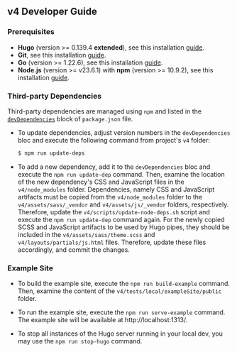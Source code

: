## v4 Developer Guide

### Prerequisites
- **Hugo** (version >= 0.139.4 **extended**), see this installation [guide](https://gohugo.io/getting-started/installing/).
- **Git**, see this installation [guide](https://git-scm.com/book/en/v2/Getting-Started-Installing-Git).
- **Go** (version >= 1.22.6), see this installation [guide](https://go.dev/doc/install).
- **Node.js** (version >= v23.6.1) with **npm** (version >= 10.9.2), see this
  installation [guide](https://docs.npmjs.com/downloading-and-installing-node-js-and-npm).

### Third-party Dependencies

Third-party dependencies are managed using `npm` and listed in
the [`devDependencies`](https://github.com/Lednerb/bilberry-hugo-theme/blob/3776287f2e4494c1308593bde531dbe944de6ddd/v4/package.json#L6)
block of `package.json` file.

* To update dependencies, adjust version numbers in the `devDependencies` bloc and execute the following command from
  project's `v4` folder:

  ```bash
  $ npm run update-deps 
  ```

* To add a new dependency, add it to the `devDependencies` bloc and execute the `npm run update-dep` command. Then,
  examine the location of the new dependency's CSS and JavaScript files in the `v4/node_modules` folder. Dependencies,
  namely CSS and JavaScript artifacts must be copied from the `v4/node_modules` folder to the `v4/assets/sass/_vendor`
  and `v4/assets/js/_vendor` folders, respectively. Therefore, update the `v4/scripts/update-node-deps.sh` script and
  execute the `npm run update-dep` command again. For the newly copied SCSS and JavaScript artifacts to be used by Hugo
  pipes, they should be included in the `v4/assets/sass/theme.scss` and `v4/layouts/partials/js.html` files. Therefore,
  update these files accordingly, and commit the changes.

### Example Site

* To build the example site, execute the `npm run build-example` command. Then, examine the content of
  the `v4/tests/local/exampleSite/public` folder.
 
* To run the example site, execute the `npm run serve-example` command. The example site will be available
  at http://localhost:1313/.

* To stop all instances of the Hugo server running in your local dev, you may use the `npm run stop-hugo` command.

